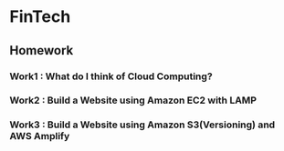 # FinTech

## Homework
### Work1 : What do I think of Cloud Computing?
### Work2 : Build a Website using Amazon EC2 with  LAMP
### Work3 : Build a Website using Amazon S3(Versioning) and AWS Amplify
